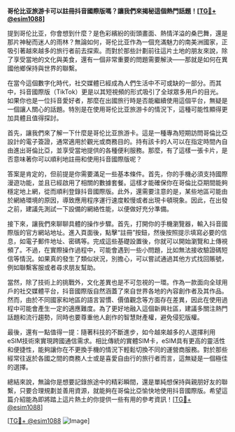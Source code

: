 **哥伦比亚旅游卡可以註冊抖音國際版嗎？讓我們來揭秘這個熱門話題！[[TG💪+ @esim1088](https://t.me/s/esim1088)]**

提到哥伦比亚，你會想到什麼？是色彩繽紛的街頭畫面、熱情洋溢的桑巴舞，還是那片神秘而迷人的雨林？無論如何，哥伦比亚作為一個充滿魅力的南美洲國家，正吸引著越來越多的旅行者前去探索。而對於那些計劃前往這片土地的朋友來說，除了享受當地的文化與美食，還有一個非常重要的問題需要解決——那就是如何在異國他鄉保持與世界的聯繫。

在當今這個數字化時代，社交媒體已經成為人們生活中不可或缺的一部分。而其中，抖音國際版（TikTok）更是以其短視頻的形式吸引了全球眾多用戶的目光。如果你也是一位抖音愛好者，那麼在出國旅行時是否能繼續使用這個平台，無疑是一個讓人關心的話題。特別是在使用哥伦比亚旅游卡的情況下，這種可能性顯得更加具體且值得探討。

首先，讓我們來了解一下什麼是哥伦比亚旅游卡。這是一種專為短期訪問哥倫比亞設計的電子簽證，通常適用於觀光或商務目的。持有該卡的人可以在指定時間內自由進出哥倫比亞，並享受當地提供的各種便利服務。那麼，有了這樣一張卡片，是否意味著你可以順利地註冊和使用抖音國際版呢？

答案是肯定的，但前提是你需要滿足一些基本條件。首先，你的手機必須支持國際漫遊功能，並且已經啟用了相關的數據套餐。這樣才能確保你在哥倫比亞期間能夠穩定地上網，從而順利登錄抖音國際版。此外，還需要注意的是，某些地區可能由於網絡環境的原因，導致應用程序運行速度較慢或者出現卡頓現象。因此，在出發之前，建議先測試一下設備的網絡性能，以便做好充分準備。

接下來，讓我們來聊聊具體的操作步驟。首先，打開你的手機瀏覽器，輸入抖音國際版的官方網站地址。進入頁面後，點擊“註冊”按鈕，然後按照提示填寫必要的信息，如電子郵件地址、密碼等。完成這些基礎設置後，你就可以開始瀏覽和上傳視頻了。不過，在實際操作過程中，可能會遇到一些小問題，比如無法接收驗證碼短信等情況。如果真的發生了類似狀況，別擔心，可以嘗試通過其他方式找回賬號，例如聯繫客服或者尋求朋友幫助。

當然，除了技術上的挑戰外，文化差異也是不可忽視的一環。作為一款面向全球用戶的社交媒體平台，抖音國際版自然涵蓋了來自世界各地的內容創作者及其作品。然而，由於不同國家和地區的語言習慣、價值觀念等方面存在差異，因此在使用過程中可能會產生一定的適應難度。為了更好地融入這個新興社區，建議多關注熱門話題和流行趨勢，同時也要尊重他人創作的智慧財產權，避免侵犯版權。

最後，還有一點值得一提：隨著科技的不斷進步，如今越來越多的人選擇利用eSIM技術來實現跨國通信需求。相比傳統的實體SIM卡，eSIM具有更高的靈活性和便捷性，能夠讓你在不更換手機的情況下輕鬆切換不同的運營商服務。對於那些經常往返於各國之間的商務人士或是喜愛自由行的旅行者而言，這無疑是一個極佳的選擇。

總結來說，無論你是想要記錄旅途中的精彩瞬間，還是單純想保持與親朋好友的聯繫，只要合理規劃並善用資源，就能夠在哥倫比亞愉快地使用抖音國際版。希望這篇介紹能為即將踏上這片熱土的你提供一些有用的參考資訊！[[TG💪+ @esim1088](https://t.me/s/esim1088)]

[[TG💪+ @esim1088](https://t.me/s/esim1088) ![Image](https://i.postimg.cc/4NQfJmqS/Snipaste-2025-05-13-00-14-12.png)]